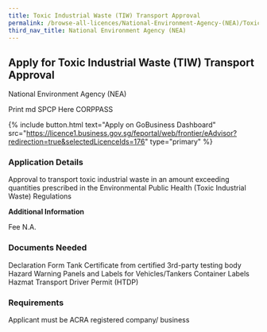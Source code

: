 ```yaml
---
title: Toxic Industrial Waste (TIW) Transport Approval
permalink: /browse-all-licences/National-Environment-Agency-(NEA)/Toxic-Industrial-Waste-(TIW)-Transport-Approval
third_nav_title: National Environment Agency (NEA)
---
```


## Apply for Toxic Industrial Waste (TIW) Transport Approval

National Environment Agency (NEA)

Print md SPCP Here CORPPASS

{% include button.html text="Apply on GoBusiness Dashboard" src="https://licence1.business.gov.sg/feportal/web/frontier/eAdvisor?redirection=true&selectedLicenceIds=176" type="primary" %}

### Application Details

<p>Approval to transport toxic industrial waste in an amount exceeding quantities prescribed in the Environmental Public Health (Toxic Industrial Waste) Regulations</p>

**Additional Information**

Fee
N.A.

### Documents Needed

Declaration Form
Tank Certificate from certified 3rd-party testing body
Hazard Warning Panels and Labels for Vehicles/Tankers
Container Labels
Hazmat Transport Driver Permit (HTDP)

### Requirements

Applicant must be ACRA registered company/ business


